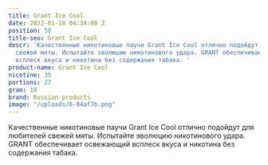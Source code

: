 ```yaml
---
title: Grant Ice Cool
date: 2022-01-18 04:34:00 Z
position: 50
title-seo: Grant Ice Cool
descr: 'Качественные никотиновые паучи Grant Ice Cool отлично подойдут для любителей
  свежей мяты. Испытайте эволюцию никотинового удара. GRANT обеспечивает освежающий
  всплеск вкуса и никотина без содержания табака. '
product-name: Grant Ice Cool
nicotine: 35
portions: 27
gram: 18
brand: Russian products
image: "/uploads/6-04af7b.png"
---
```


Качественные никотиновые паучи Grant Ice Cool отлично подойдут для любителей свежей мяты. Испытайте эволюцию никотинового удара. GRANT обеспечивает освежающий всплеск вкуса и никотина без содержания табака. 